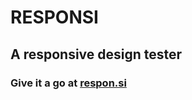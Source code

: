 RESPONSI
========
A responsive design tester
-----

### Give it a go at [respon.si](http://respon.si)
